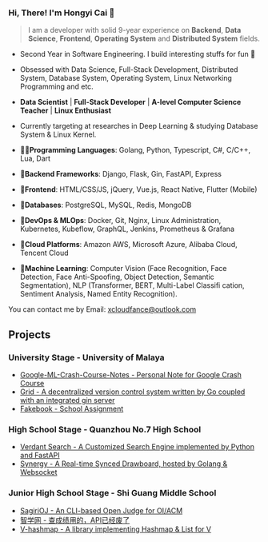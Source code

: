 ### Hi, There! I'm Hongyi Cai 👾
> I am a developer with solid 9-year experience on **Backend**, **Data Science**, **Frontend**, **Operating System** and **Distributed System** fields.

- Second Year in Software Engineering. I build interesting stuffs for fun 🤣
- Obsessed with Data Science, Full-Stack Development, Distributed System, Database System, Operating System, Linux Networking Programming and etc.
- **Data Scientist** | **Full-Stack Developer** | **A-level Computer Science Teacher** | **Linux Enthusiast**
- Currently targeting at researches in Deep Learning & studying Database System & Linux Kernel.

- **😶‍🌫️Programming Languages**: Golang, Python, Typescript, C#, C/C++, Lua, Dart
- **🦄Backend Frameworks**: Django, Flask, Gin, FastAPI, Express
- **🦕Frontend**: HTML/CSS/JS, jQuery, Vue.js, React Native, Flutter (Mobile)
- **🐘Databases**: PostgreSQL, MySQL, Redis, MongoDB
- **🐧DevOps & MLOps**: Docker, Git, Nginx, Linux Administration, Kubernetes, Kubeflow, GraphQL, Jenkins, Prometheus & Grafana
- **🐯Cloud Platforms**: Amazon AWS, Microsoft Azure, Alibaba Cloud, Tencent Cloud
- **🍮Machine Learning**: Computer Vision (Face Recognition, Face Detection, Face Anti-Spoofing, Object Detection, Semantic Segmentation), NLP
(Transformer, BERT, Multi-Label Classifi cation, Sentiment Analysis, Named Entity Recognition).

You can contact me by Email: xcloudfance@outlook.com

## Projects

### University Stage - University of Malaya
- [Google-ML-Crash-Course-Notes - Personal Note for Google Crash Course](https://github.com/XcloudFance/Google-ML-Crash-Course-Notes)
- [Grid - A decentralized version control system written by Go coupled with an integrated gin server](https://github.com/UnderTechers/Grid)
- [Fakebook - School Assignment](https://github.com/XcloudFance/Fakebook)

### High School Stage - Quanzhou No.7 High School
- [Verdant Search - A Customized Search Engine implemented by Python and FastAPI](https://github.com/XcloudFance/verdant_search)
- [Synergy - A Real-time Synced Drawboard, hosted by Golang & Websocket](https://github.com/XcloudFance/Synergy)

### Junior High School Stage - Shi Guang Middle School
- [SagiriOJ - An CLI-based Open Judge for OI/ACM](https://github.com/xcloudfance/sagirioj)
- [智学网 - 查成绩用的，API已经废了](https://github.com/XcloudFance/zhixuewang-score)
- [V-hashmap - A library implementing Hashmap & List for V](https://github.com/XcloudFance/v-hashmap)
